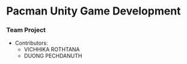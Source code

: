 # Pacman Unity Game Development 
### Team Project

* Contributors:
    * VICHHIKA ROTHTANA
    * DUONG PECHDANUTH
